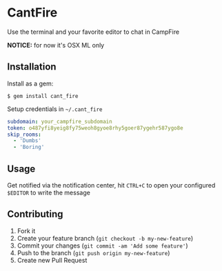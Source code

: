 # CantFire

Use the terminal and your favorite editor to chat in CampFire

**NOTICE:** for now it's OSX ML only

## Installation

Install as a gem:

    $ gem install cant_fire

Setup credentials in `~/.cant_fire`

```yaml
subdomain: your_campfire_subdomain
token: o487yfi8yeig8fy75weoh8gyoe8rhy5goer87ygehr587ygo8e
skip_rooms:
  - 'Dumbs'
  - 'Boring'
```



## Usage

Get notified via the notification center, hit `CTRL+C` to open your configured `$EDITOR` to write the message


## Contributing

1. Fork it
2. Create your feature branch (`git checkout -b my-new-feature`)
3. Commit your changes (`git commit -am 'Add some feature'`)
4. Push to the branch (`git push origin my-new-feature`)
5. Create new Pull Request
